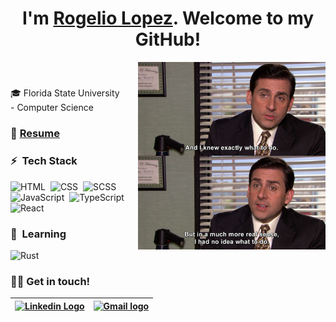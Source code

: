 <!-- Inspired by: https://github.com/tusharnankani/tusharnankani-->


<h1 align="center">
I'm <a href="https://www.linkedin.com/in/rogelio-j-lopez/">Rogelio Lopez</a>. Welcome to my GitHub!
</h1>



<img alt="Coding IRL" src="./no-idea.jpg" align="right" height="300px"/>

<h3>
 <br>
</h3>
 🎓 Florida State University 
 <br>- Computer Science 
 <br>
<h3>
 📄 <a href="./Rogelio_Lopez_Resume.pdf">Resume</a>
</h3>

### ⚡ &nbsp;Tech Stack

![HTML](https://img.shields.io/badge/-HTML-05122A?style=flat&logo=HTML5)&nbsp;
![CSS](https://img.shields.io/badge/-CSS-05122A?style=flat&logo=CSS3&logoColor=1572B6)&nbsp;
![SCSS](https://img.shields.io/badge/-Sass-05122A?style=flat&logo=Sass)&nbsp;
![JavaScript](https://img.shields.io/badge/-JavaScript-05122A?style=flat&logo=javascript)&nbsp;
![TypeScript](https://img.shields.io/badge/-TypeScript-05122A?style=flat&logo=typescript)&nbsp;
![React](https://img.shields.io/badge/-React-05122A?style=flat&logo=react)&nbsp;

### 🧠 &nbsp;Learning
![Rust](https://img.shields.io/badge/-Rust-05122A?style=flat&logo=Rust)&nbsp;

<h3>
🤝🏻 Get in touch!
</h3>
  
| [<img src="https://www.svgrepo.com/show/57068/linkedin.svg" alt="Linkedin Logo" width="32">](https://www.linkedin.com/in/rogelio-j-lopez/) | [<img src="https://github.com/tusharnankani/tusharnankani/blob/master/Assets/Gmail.svg" alt="Gmail logo" height="32">](mailto:rogejlopez@gmail.com)
|:---:|:---:|
  
<br>
<br>
